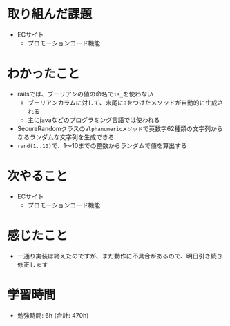 # 取り組んだ課題 
+ ECサイト
  + プロモーションコード機能
# わかったこと 
+ railsでは、ブーリアンの値の命名で`is_`を使わない
  + ブーリアンカラムに対して、末尾に`?`をつけたメソッドが自動的に生成される
  + 主にjavaなどのプログラミング言語では使われる
+ SecureRandomクラスの`alphanumericメソッド`で英数字62種類の文字列からなるランダムな文字列を生成できる
+ `rand(1..10)`で、1〜10までの整数からランダムで値を算出する
# 次やること
+ ECサイト
  + プロモーションコード機能 
# 感じたこと
+ 一通り実装は終えたのですが、まだ動作に不具合があるので、明日引き続き修正します
# 学習時間  
+ 勉強時間: 6h (合計: 470h)






